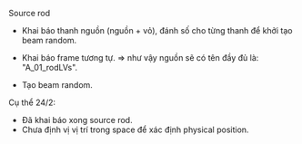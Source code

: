 Source rod

- Khai báo thanh nguồn (nguồn + vỏ), đánh số cho từng thanh để khởi tạo beam random.
- Khai báo frame tương tự.
=> như vậy nguồn sẽ có tên đầy đủ là: "A_01_rodLVs".

- Tạo beam random.

Cụ thể
24/2:
- Đã khai báo xong source rod.
- Chưa định vị vị trí trong space để xác định physical position.
